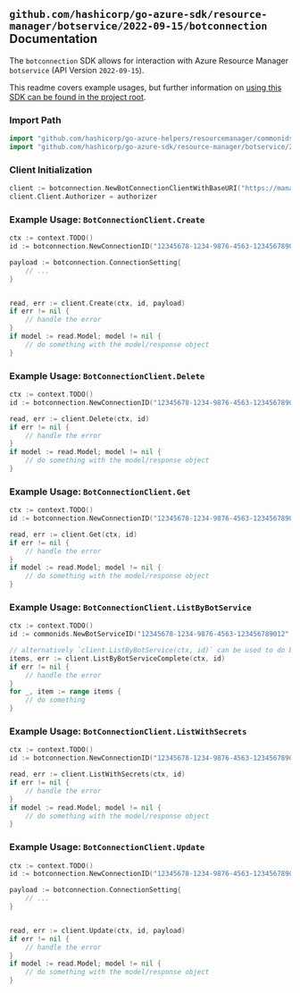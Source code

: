 
## `github.com/hashicorp/go-azure-sdk/resource-manager/botservice/2022-09-15/botconnection` Documentation

The `botconnection` SDK allows for interaction with Azure Resource Manager `botservice` (API Version `2022-09-15`).

This readme covers example usages, but further information on [using this SDK can be found in the project root](https://github.com/hashicorp/go-azure-sdk/tree/main/docs).

### Import Path

```go
import "github.com/hashicorp/go-azure-helpers/resourcemanager/commonids"
import "github.com/hashicorp/go-azure-sdk/resource-manager/botservice/2022-09-15/botconnection"
```


### Client Initialization

```go
client := botconnection.NewBotConnectionClientWithBaseURI("https://management.azure.com")
client.Client.Authorizer = authorizer
```


### Example Usage: `BotConnectionClient.Create`

```go
ctx := context.TODO()
id := botconnection.NewConnectionID("12345678-1234-9876-4563-123456789012", "example-resource-group", "botServiceName", "connectionName")

payload := botconnection.ConnectionSetting{
	// ...
}


read, err := client.Create(ctx, id, payload)
if err != nil {
	// handle the error
}
if model := read.Model; model != nil {
	// do something with the model/response object
}
```


### Example Usage: `BotConnectionClient.Delete`

```go
ctx := context.TODO()
id := botconnection.NewConnectionID("12345678-1234-9876-4563-123456789012", "example-resource-group", "botServiceName", "connectionName")

read, err := client.Delete(ctx, id)
if err != nil {
	// handle the error
}
if model := read.Model; model != nil {
	// do something with the model/response object
}
```


### Example Usage: `BotConnectionClient.Get`

```go
ctx := context.TODO()
id := botconnection.NewConnectionID("12345678-1234-9876-4563-123456789012", "example-resource-group", "botServiceName", "connectionName")

read, err := client.Get(ctx, id)
if err != nil {
	// handle the error
}
if model := read.Model; model != nil {
	// do something with the model/response object
}
```


### Example Usage: `BotConnectionClient.ListByBotService`

```go
ctx := context.TODO()
id := commonids.NewBotServiceID("12345678-1234-9876-4563-123456789012", "example-resource-group", "botServiceName")

// alternatively `client.ListByBotService(ctx, id)` can be used to do batched pagination
items, err := client.ListByBotServiceComplete(ctx, id)
if err != nil {
	// handle the error
}
for _, item := range items {
	// do something
}
```


### Example Usage: `BotConnectionClient.ListWithSecrets`

```go
ctx := context.TODO()
id := botconnection.NewConnectionID("12345678-1234-9876-4563-123456789012", "example-resource-group", "botServiceName", "connectionName")

read, err := client.ListWithSecrets(ctx, id)
if err != nil {
	// handle the error
}
if model := read.Model; model != nil {
	// do something with the model/response object
}
```


### Example Usage: `BotConnectionClient.Update`

```go
ctx := context.TODO()
id := botconnection.NewConnectionID("12345678-1234-9876-4563-123456789012", "example-resource-group", "botServiceName", "connectionName")

payload := botconnection.ConnectionSetting{
	// ...
}


read, err := client.Update(ctx, id, payload)
if err != nil {
	// handle the error
}
if model := read.Model; model != nil {
	// do something with the model/response object
}
```
